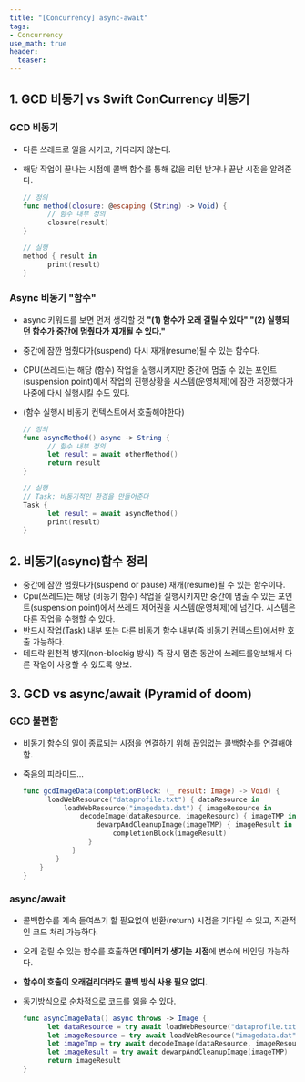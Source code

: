 ```yaml
---
title: "[Concurrency] async-await"
tags: 
- Concurrency
use_math: true
header: 
  teaser: 
---
```


## 1. GCD 비동기 vs Swift ConCurrency 비동기

### GCD 비동기

- 다른 쓰레드로 일을 시키고, 기다리지 않는다.
- 해당 작업이 끝나는 시점에 콜백 함수를 통해 값을 리턴 받거나 끝난 시점을 알려준다.

  ```swift
  // 정의
  func method(closure: @escaping (String) -> Void) {
    	// 함수 내부 정의
    	closure(result)
  }
  
  // 실행
  method { result in
  		print(result)	      
  }
  ```

### Async 비동기 "**함수**"

- async 키워드를 보면 먼저 생각할 것 **"(1) 함수가 오래 걸릴 수 있다" "(2) 실행되던 함수가 중간에 멈췄다가 재개될 수 있다."**
- 중간에 잠깐 멈췄다가(suspend) 다시 재개(resume)될 수 있는 함수다.
- CPU(쓰레드)는 해당 (함수) 작업을 실행시키지만 중간에 멈출 수 있는 포인트(suspension point)에서 작업의 진행상황을 시스템(운영체제)에 잠깐 저장했다가 나중에 다시 실행시킬 수도 있다.

- (함수 실행시 비동기 컨텍스트에서 호출해야한다)

  ```swift
  // 정의
  func asyncMethod() async -> String {
  		// 함수 내부 정의
    	let result = await otherMethod()
    	return result
  }
  
  // 실행
  // Task: 비동기적인 환경을 만들어준다
  Task {
    	let result = await asyncMethod()
    	print(result)
  }
  ```

## 2. 비동기(async)함수 정리

- 중간에 잠깐 멈췄다가(suspend or pause) 재개(resume)될 수 있는 함수이다.
- Cpu(쓰레드)는 해당 (비동기 함수) 작업을 실행시키지만 중간에 멈출 수 있는 포인트(suspension point)에서 쓰레드 제어권을 시스템(운영체제)에 넘긴다. 시스템은 다른 작업을 수행할 수 있다.
- 반드시 작업(Task) 내부 또는 다른 비동기 함수 내부(즉 비동기 컨텍스트)에서만 호출 가능하다.
- 데드락 원천적 방지(non-blockig 방식) 즉 잠시 멈춘 동안에 쓰레드를양보해서 다른 작업이 사용할 수 있도록 양보.

## 3. GCD vs async/await (Pyramid of doom)

### GCD 불편함

- 비동기 함수의 일이 종료되는 시점을 연결하기 위해 끊임없는 콜백함수를 연결해야 함.
- 죽음의 피라미드...

  ```swift
  func gcdImageData(completionBlock: (_ result: Image) -> Void) {
    	loadWebResource("dataprofile.txt") { dataResource in
        	loadWebResource("imagedata.dat") { imageResource in
            	decodeImage(dataResource, imageResourc) { imageTMP in
                	dewarpAndCleanupImage(imageTMP) { imageResult in
    	                completionBlock(imageResult)
                  }
              }
          }
      }
  }
  ```

### async/await

- 콜백함수를 계속 들여쓰기 할 필요없이 반환(return) 시점을 기다릴 수 있고, 직관적인 코드 처리 가능하다.
-  오래 걸릴 수 있는 함수를 호출하면 **데이터가 생기는 시점**에 변수에 바인딩 가능하다.
- **함수이 호출이 오래걸리더라도 콜백 방식 사용 필요 없디.**
- 동기방식으로 순차적으로 코드를 읽을 수 있다.

  ```swift
  func asyncImageData() async throws -> Image {
    	let dataResource = try await loadWebResource("dataprofile.txt")
    	let imageResource = try await loadWebResource("imagedata.dat")
    	let imageTmp = try await decodeImage(dataResource, imageResourc)
    	let imageResult = try await dewarpAndCleanupImage(imageTMP)
    	return imageResult
  }
  ```

  

